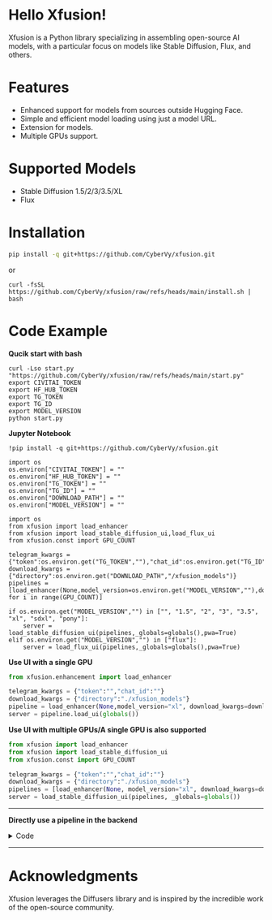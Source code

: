 # Hello Xfusion!
Xfusion is a Python library specializing in assembling open-source AI models, with a particular focus on models like Stable Diffusion, Flux, and others.

# Features
- Enhanced support for models from sources outside Hugging Face.
- Simple and efficient model loading using just a model URL.
- Extension for models.
- Multiple GPUs support.

# Supported Models
- Stable Diffusion 1.5/2/3/3.5/XL
- Flux

# Installation
```bash
pip install -q git+https://github.com/CyberVy/xfusion.git
```
or
```
curl -fsSL https://github.com/CyberVy/xfusion/raw/refs/heads/main/install.sh | bash
```
# Code Example

**Qucik start with bash**
```
curl -Lso start.py "https://github.com/CyberVy/xfusion/raw/refs/heads/main/start.py"
export CIVITAI_TOKEN
export HF_HUB_TOKEN
export TG_TOKEN
export TG_ID
export MODEL_VERSION
python start.py
```

**Jupyter Notebook**
```
!pip install -q git+https://github.com/CyberVy/xfusion.git
```
```python3
import os
os.environ["CIVITAI_TOKEN"] = ""
os.environ["HF_HUB_TOKEN"] = ""
os.environ["TG_TOKEN"] = ""
os.environ["TG_ID"] = ""
os.environ["DOWNLOAD_PATH"] = ""
os.environ["MODEL_VERSION"] = ""
```

```python3
import os
from xfusion import load_enhancer
from xfusion import load_stable_diffusion_ui,load_flux_ui
from xfusion.const import GPU_COUNT

telegram_kwargs = {"token":os.environ.get("TG_TOKEN",""),"chat_id":os.environ.get("TG_ID","")}
download_kwargs = {"directory":os.environ.get("DOWNLOAD_PATH","/xfusion_models")}
pipelines = [load_enhancer(None,model_version=os.environ.get("MODEL_VERSION",""),download_kwargs=download_kwargs,telegram_kwargs=telegram_kwargs) for i in range(GPU_COUNT)]

if os.environ.get("MODEL_VERSION","") in ["", "1.5", "2", "3", "3.5", "xl", "sdxl", "pony"]:
    server = load_stable_diffusion_ui(pipelines,_globals=globals(),pwa=True)
elif os.environ.get("MODEL_VERSION","") in ["flux"]:
    server = load_flux_ui(pipelines,_globals=globals(),pwa=True)
```

**Use UI with a single GPU**
```python
from xfusion.enhancement import load_enhancer

telegram_kwargs = {"token":"","chat_id":""}
download_kwargs = {"directory":"./xfusion_models"}
pipeline = load_enhancer(None,model_version="xl", download_kwargs=download_kwargs, telegram_kwargs=telegram_kwargs)
server = pipeline.load_ui(globals())
```
**Use UI with multiple GPUs/A single GPU is also supported**

```python
from xfusion import load_enhancer
from xfusion import load_stable_diffusion_ui
from xfusion.const import GPU_COUNT

telegram_kwargs = {"token":"","chat_id":""}
download_kwargs = {"directory":"./xfusion_models"}
pipelines = [load_enhancer(None, model_version="xl", download_kwargs=download_kwargs, telegram_kwargs=telegram_kwargs) for i in range(GPU_COUNT)]
server = load_stable_diffusion_ui(pipelines, _globals=globals())
```

---
**Directly use a pipeline in the backend**
<details>
<summary>Code</summary>

```python
from xfusion.enhancement import load_enhancer
import torch

telegram_kwargs = {"token":"","chat_id":""}
download_kwargs = {"directory":"./xfusion_models"}

model = "https://civitai.com/api/download/models/646523?type=Model&format=SafeTensor&size=pruned&fp=fp16"
pipeline = load_enhancer(model,model_version="xl", download_kwargs=download_kwargs, telegram_kwargs=telegram_kwargs).to("cuda")

prompt = """
young white woman with dramatic makeup resembling a melted clown, deep black smokey eyes, smeared red lipstick, and white face paint streaks, wet hair falling over shoulders, dark and intense aesthetic, fashion editorial style, aged around 20 years, inspired by rick genest's zombie boy look, best quality
"""
negative_prompt = """
bad hands, malformed limbs, malformed fingers, bad anatomy, fat fingers, ugly, unreal, cgi, airbrushed, watermark, low resolution
"""

num_inference_steps = 30
guidance_scale = 2
clip_skip = 0

seed = 13743883683399229202

width = None
height = None

images = pipeline(prompt=prompt,negative_prompt=negative_prompt,generator=torch.Generator(pipeline.device).manual_seed(seed),width=width,height=height,num_inference_steps=num_inference_steps,guidance_scale=guidance_scale,clip_skip=clip_skip).images
```
</details>

---
# Acknowledgments
Xfusion leverages the Diffusers library and is inspired by the incredible work of the open-source community.



